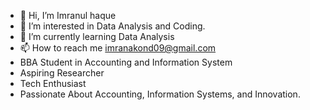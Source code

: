 - 👋 Hi, I’m Imranul haque
- 👀 I’m interested in Data Analysis and Coding.
- 🌱 I’m currently learning Data Analysis
- 📫 How to reach me imranakond09@gmail.com
- BBA Student in Accounting and Information System
- Aspiring Researcher
- Tech Enthusiast
- Passionate About Accounting, Information Systems, and Innovation.
